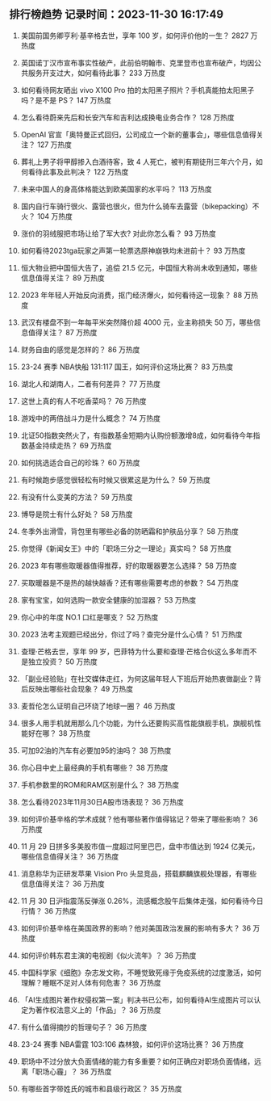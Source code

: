 
## 排行榜趋势 记录时间：2023-11-30 16:17:49
  
  1. 美国前国务卿亨利·基辛格去世，享年 100 岁，如何评价他的一生？ 2827 万热度
    
  2. 英国诺丁汉市宣布事实性破产，此前伯明翰市、克里登市也宣布破产，均因公共服务开支过大，如何看待此事？ 233 万热度
    
  3. 如何看待网友晒出 vivo X100 Pro 拍的太阳黑子照片？手机真能拍太阳黑子吗？是不是 PS？ 147 万热度
    
  4. 怎么看待蔚来先后和长安汽车和吉利达成换电业务合作？ 128 万热度
    
  5. OpenAI 官宣「奥特曼正式回归，公司成立一个新的董事会」，哪些信息值得关注？ 127 万热度
    
  6. 葬礼上男子将甲醇掺入白酒待客，致 4 人死亡，被判有期徒刑三年六个月，如何看待此事及此判决？ 122 万热度
    
  7. 未来中国人的身高体格能达到欧美国家的水平吗？ 113 万热度
    
  8. 国内自行车骑行很火、露营也很火，但为什么骑车去露营（bikepacking）不火？ 104 万热度
    
  9. 涨价的羽绒服把市场让给了军大衣? 对此你怎么看？ 93 万热度
    
  10. 如何看待2023tga玩家之声第一轮票选原神崩铁均未进前十？ 93 万热度
    
  11. 恒大物业把中国恒大告了，追偿 21.5 亿元，中国恒大称尚未收到通知，哪些信息值得关注？ 89 万热度
    
  12. 2023 年年轻人开始反向消费，抠门经济爆火，如何看待这一现象？ 88 万热度
    
  13. 武汉有楼盘不到一年每平米突然降价超 4000 元，业主称损失 50 万，哪些信息值得关注？ 87 万热度
    
  14. 财务自由的感觉是怎样的？ 86 万热度
    
  15. 23-24 赛季 NBA快船 131:117 国王，如何评价这场比赛？ 83 万热度
    
  16. 湖北人和湖南人，二者有何差异？ 77 万热度
    
  17. 这世上真的有人不吃香菜吗？ 76 万热度
    
  18. 游戏中的两倍战斗力是什么概念？ 74 万热度
    
  19. 北证50指数突然火了，有指数基金短期内认购份额激增8成，如何看待今年指数基金持续走热？ 69 万热度
    
  20. 如何挑选适合自己的珍珠？ 60 万热度
    
  21. 有时候跑步感觉很轻松有时候又很累这是为什么？ 59 万热度
    
  22. 有没有什么变美的方法？ 59 万热度
    
  23. 博导是院士有什么好处？ 58 万热度
    
  24. 冬季外出滑雪，背包里有哪些必备的防晒霜和护肤品分享？ 58 万热度
    
  25. 你觉得《新闻女王》中的「职场三分之一理论」真实吗？ 58 万热度
    
  26. 2023 年有哪些取暖器值得推荐，好的取暖器要怎么选择？ 58 万热度
    
  27. 买取暖器是不是热的越快越香？还有哪些需要考虑的参数？ 54 万热度
    
  28. 家有宝宝，如何选购一款安全健康的加湿器？ 53 万热度
    
  29. 你心中的年度 NO.1 口红是哪支？ 52 万热度
    
  30. 2023 法考主观题已经出分，你过了吗？查完分是什么心情？ 51 万热度
    
  31. 查理·芒格去世，享年 99 岁，巴菲特为什么要和查理·芒格合伙这么多年而不是独立投资？ 50 万热度
    
  32. 「副业经验贴」在社交媒体走红，为何这届年轻人下班后开始热衷做副业？背后反映出哪些社会现象？ 49 万热度
    
  33. 麦哲伦怎么证明自己环绕了地球一圈？ 46 万热度
    
  34. 很多人用手机就用那么几个功能，为什么还要购买高性能旗舰手机，旗舰机性能好在哪？ 38 万热度
    
  35. 可加92油的汽车有必要加95的油吗？ 38 万热度
    
  36. 你心目中史上最经典的手机有哪些？ 38 万热度
    
  37. 手机参数里的ROM和RAM区别是什么？ 38 万热度
    
  38. 怎么看待2023年11月30日A股市场表现？ 36 万热度
    
  39. 如何评价基辛格的学术成就？他有哪些著作值得铭记？带来了哪些影响？ 36 万热度
    
  40. 11 月 29 日拼多多美股市值一度超过阿里巴巴，盘中市值达到 1924 亿美元，哪些信息值得关注？ 36 万热度
    
  41. 消息称华为正研发苹果 Vision Pro 头显竞品，搭载麒麟旗舰处理器，有哪些信息值得关注？ 36 万热度
    
  42. 11 月 30 日沪指震荡反弹涨 0.26%，流感概念股午后集体走强，如何看待今日行情？ 36 万热度
    
  43. 如何评价基辛格在美国政界的影响？他对美国政治发展的影响有多大？ 36 万热度
    
  44. 如何评价韩东君主演的电视剧《似火流年》？ 36 万热度
    
  45. 中国科学家《细胞》杂志发文称，不睡觉致死缘于免疫系统的过度激活，如何理解？睡眠不足对人体有何危害？ 36 万热度
    
  46. 「AI生成图片著作权侵权第一案」判决书已公布，如何看待AI生成图片可以认定为著作权法意义上的「作品」？ 36 万热度
    
  47. 有什么值得摘抄的哲理句子？ 36 万热度
    
  48. 23-24 赛季 NBA雷霆 103:106 森林狼，如何评价这场比赛？ 36 万热度
    
  49. 职场中不过分放大负面情绪的能力有多重要？如何正确应对职场负面情绪，远离「职场心霾」？ 36 万热度
    
  50. 有哪些首字带姓氏的城市和县级行政区？ 35 万热度
    